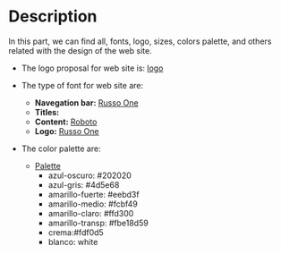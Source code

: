 # Description

In this part, we can find all, fonts, logo, sizes, colors palette, and others related with the design of the web site.

- The logo proposal for web site is: [logo](https://github.com/JaimeMenendez/grupo_1_ebooks/blob/main/design/logoWS/Logo.png) 

- The type of font for web site are:

    * **Navegation bar:** [Russo One](https://fonts.google.com/specimen/Russo+One?query=Russo+)  
    * **Titles:**
    * **Content:** [Roboto](https://fonts.google.com/specimen/Roboto)  
    * **Logo:** [Russo One](https://fonts.google.com/specimen/Russo+One?query=Russo+)  

- The color palette are:

    * [Palette](https://coolors.co/000000-202020-4d5e68-eebd3f-fcbf49-ffd300-fbe18d-fdf0d5-ffffff)
        * azul-oscuro: #202020
        * azul-gris: #4d5e68
        * amarillo-fuerte: #eebd3f
        * amarillo-medio: #fcbf49
        * amarillo-claro: #ffd300
        * amarillo-transp: #fbe18d59
        * crema:#fdf0d5
        * blanco: white